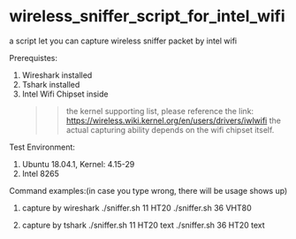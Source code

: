 # wireless_sniffer_script_for_intel_wifi
a script let you can capture wireless sniffer packet by intel wifi


Prerequistes:
  1) Wireshark installed
  2) Tshark installed
  3) Intel Wifi Chipset inside
     >> the kernel supporting list, please reference the link:
      https://wireless.wiki.kernel.org/en/users/drivers/iwlwifi
      the actual capturing ability depends on the wifi chipset itself.
      
Test Environment:
  1) Ubuntu 18.04.1, Kernel: 4.15-29
  2) Intel 8265
  
 Command examples:(in case you type wrong, there will be usage shows up)
 
1) capture by wireshark
./sniffer.sh 11 HT20
./sniffer.sh 36 VHT80
 
2) capture by tshark
./sniffer.sh 11 HT20 text
./sniffer.sh 36 HT20 text
